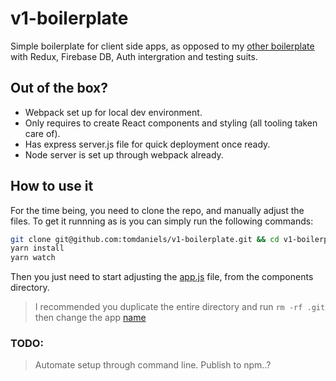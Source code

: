 # v1-boilerplate

Simple boilerplate for client side apps, as opposed to my [other boilerplate](https://github.com/tomdaniels/boiler-plate) with Redux, Firebase DB, Auth intergration and testing suits. 

## Out of the box? 

- Webpack set up for local dev environment.
- Only requires to create React components and styling (all tooling taken care of).
- Has express server.js file for quick deployment once ready.
- Node server is set up through webpack already. 

## How to use it

For the time being, you need to clone the repo, and manually adjust the files. To get it runnning as is you can simply run the following commands: 
```bash
git clone git@github.com:tomdaniels/v1-boilerplate.git && cd v1-boilerplate
yarn install
yarn watch
```

Then you just need to start adjusting the [app.js](https://github.com/tomdaniels/v1-boilerplate/blob/master/src/components/app.js) file, from the components directory.

> I recommended you duplicate the entire directory and run `rm -rf .git` then change the app [name](https://github.com/tomdaniels/v1-boilerplate/blob/master/package.json#L2)

### TODO: 

> Automate setup through command line. 
> Publish to npm..? 
